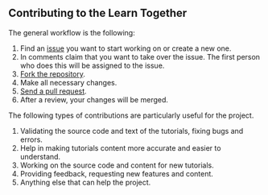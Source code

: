 ## Contributing to the Learn Together

The general workflow is the following:

1. Find an [issue](https://github.com/learn-together/learn-together.github.io/issues) you want to start working on or create a new one.
1. In comments claim that you want to take over the issue. The first person who does this will be assigned to the issue.
1. [Fork the repository](https://help.github.com/articles/fork-a-repo/).
1. Make all necessary changes.
1. [Send a pull request](https://help.github.com/articles/about-pull-requests/). 
1. After a review, your changes will be merged.

The following types of contributions are particularly useful for the project.

1. Validating the source code and text of the tutorials, fixing bugs and errors.
1. Help in making tutorials content more accurate and easier to understand.
1. Working on the source code and content for new tutorials.
1. Providing feedback, requesting new features and content.
1. Anything else that can help the project.
